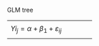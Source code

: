 
GLM tree

|   |   |   |   |   |
|---|---|---|---|---|
|   |   |   |   |   |
|$Y{i_j} = \alpha  + {\beta _1} + {\varepsilon _{ij}}$   |   |   |   |   |
|   |   |   |   |   |
 